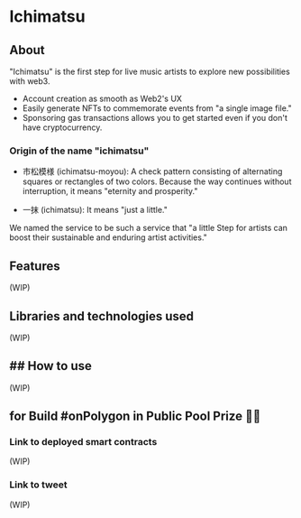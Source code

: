 # Ichimatsu

## About

"Ichimatsu" is the first step for live music artists to explore new possibilities with web3.

- Account creation as smooth as Web2's UX
- Easily generate NFTs to commemorate events from "a single image file."
- Sponsoring gas transactions allows you to get started even if you don't have cryptocurrency.

### Origin of the name "ichimatsu"

- 市松模様 (ichimatsu-moyou): A check pattern consisting of alternating squares or rectangles of two colors. Because the way continues without interruption, it means "eternity and prosperity."

- 一抹 (ichimatsu): It means "just a little."

We named the service to be such a service that "a little Step for artists can boost their sustainable and enduring artist activities."

## Features

(WIP)

## Libraries and technologies used

(WIP)

## ## How to use

(WIP)

## for Build #onPolygon in Public Pool Prize 🏊‍♂️

### Link to deployed smart contracts

(WIP)

### Link to tweet

(WIP)
